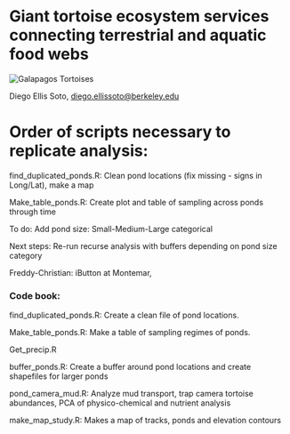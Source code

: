 # Giant tortoise ecosystem services connecting terrestrial and aquatic food webs 


![Galapagos Tortoises](https://www.mpg.de/11588404/original-1626697505.webp?t=eyJ3aWR0aCI6NjgyLCJmaWxlX2V4dGVuc2lvbiI6IndlYnAiLCJvYmpfaWQiOjExNTg4NDA0fQ%3D%3D--93af1a5a49a0a5744d3d0bd62b2d96c67767ef27)

Diego Ellis Soto, diego.ellissoto@berkeley.edu

# Order of scripts necessary to replicate analysis:

find_duplicated_ponds.R: Clean pond locations (fix missing - signs in Long/Lat), make a map

Make_table_ponds.R: Create plot and table of sampling across ponds through time

To do: Add pond size: Small-Medium-Large categorical

Next steps: Re-run recurse analysis with buffers depending on pond size category

Freddy-Christian:  iButton at Montemar, 

### Code book:

find_duplicated_ponds.R: Create a clean file of pond locations.

Make_table_ponds.R: Make a table of sampling regimes of ponds.

Get_precip.R

buffer_ponds.R: Create a buffer around pond locations and create shapefiles for larger ponds

pond_camera_mud.R: Analyze mud transport, trap camera tortoise abundances, PCA of physico-chemical and nutrient analysis

make_map_study.R: Makes a map of tracks, ponds and elevation contours